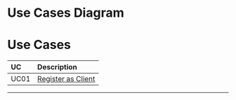# Use Cases Diagram

# Use Cases
|  UC  | Description |                   
|:---- |:---- |
| UC01 | [Register as Client](UC1/UC1_RegisterAsClient.md) |

---


